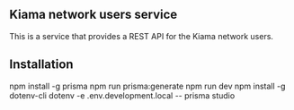 ## Kiama network users service

This is a service that provides a REST API for the Kiama network users.

## Installation

npm install -g prisma
npm run prisma:generate
npm run dev
npm install -g dotenv-cli
dotenv -e .env.development.local -- prisma studio
